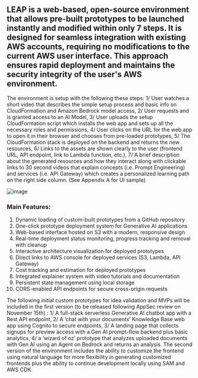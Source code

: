 ## LEAP is a web-based, open-source environment that allows pre-built prototypes to be launched instantly and modified within only 7 steps. It is designed for seamless integration with existing AWS accounts, requiring no modifications to the current AWS user interface. This approach ensures rapid deployment and maintains the security integrity of the user's AWS environment.

The environment is setup with the following these steps: 1/ User watches a short video that describes the simple setup process and basic info on CloudFormation and Amazon Bedrock model access, 2/ User requests and is granted access to an AI Model, 3/ User uploads the setup CloudFormation script which installs the web app and sets up all the necessary roles and permissions, 4/ User clicks on the URL for the web app to open it in their browser and chooses from pre-loaded prototypes, 5/ The CloudFormation stack is deployed on the backend and returns the new resources, 6/ Links to the assets are shown clearly to the user (frontend URL, API endpoint, link to Lambda function, etc.), 7/ A brief description about the generated resources and how they interact along with clickable links to 30 second videos that explain concepts (i.e. Prompt Engineering) and services (i.e. API Gateway) which creates a personalized learning path on the right side column. (See Appendix A for UI sample)

![image](https://github.com/user-attachments/assets/ed224afb-7407-4079-9df6-457a2969d31e)

### Main Features:
1.	Dynamic loading of custom-built prototypes from a GitHub repository
2.	One-click prototype deployment system for Generative AI applications
3.	Web-based interface hosted on S3 with a modern, responsive design
4.	Real-time deployment status monitoring, progress tracking and removal with cleanup
5.	Interactive architecture visualization for deployed prototypes
6.	Direct links to AWS console for deployed services (S3, Lambda, API Gateway)
7.	Cost tracking and estimation for deployed prototypes
8.	Integrated explainer system with video tutorials and documentation
9.	Persistent state management using local storage
10.	CORS-enabled API endpoints for secure cross-origin requests
    

The following initial custom prototypes for idea validation and MVPs will be included in the first version (to be released following AppSec review on November 15th)
: 1/ A full-stack serverless Generative AI chatbot app with a Rest API endpoint, 2/ A ‘chat with your documents’ Knowledge Base web app using Cognito to secure endpoints, 3/ A landing page that collects signups for preview access with a Gen AI prompt-flow backend plus basic analytics, 4/ a ‘wizard of oz’ prototype that analyzes uploaded documents with Gen AI using an Agent on Bedrock and returns an analysis. The second version of the environment includes the ability to customize the frontend using natural language for more flexibility in generating customized frontends plus the ability to continue development locally using SAM and AWS CDK.
